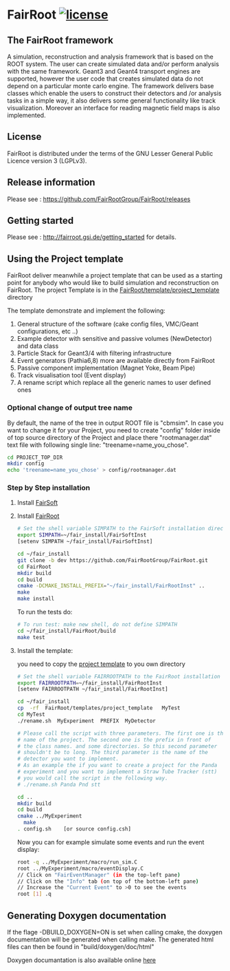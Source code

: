 # FairRoot [![license](https://alfa-ci.gsi.de/shields/badge/license-LGPL--3.0-orange.svg)](COPYRIGHT)

## The FairRoot framework
A simulation, reconstruction and analysis framework that is based on the ROOT system.
The user can create simulated data and/or perform analysis with the same framework.  Geant3 and Geant4 transport engines are supported, however the user code that creates simulated data do not depend on a particular monte carlo engine. The framework delivers base classes which enable the users to  construct their detectors and /or analysis tasks in a simple way, it also delivers some general functionality like track visualization. Moreover an interface for reading magnetic field maps is also implemented.

## License
FairRoot  is distributed under the terms of the GNU Lesser General Public Licence version 3 (LGPLv3).

## Release information
Please see : https://github.com/FairRootGroup/FairRoot/releases

## Getting started
Please see : http://fairroot.gsi.de/getting_started  for  details.


## Using the Project template

FairRoot deliver meanwhile a project template that can be used as a starting point for anybody who would like to build simulation and reconstruction on FairRoot.  The project Template is in the [FairRoot/template/project_template](https://github.com/FairRootGroup/FairRoot/tree/dev/templates/project_template) directory

The template demonstrate and implement the following:

1.  General structure of the software (cake config files, VMC/Geant configurations, etc ..)
2.  Example detector with sensitive and passive volumes (NewDetector) and data class
3.  Particle Stack for Geant3/4  with filtering infrastructure
4.  Event generators (Pathia6,8) more are available directly from FairRoot
5.  Passive component implementation (Magnet Yoke, Beam Pipe)
6.  Track visualisation tool (Event display)
7.  A rename script which replace all the generic names to user defined ones

### Optional change of output tree name

By default, the name of the tree in output ROOT file is "cbmsim". In case you want to change it for your Project, you need to create "config" folder inside of top source directory of the Project and place there "rootmanager.dat" text file with following single line: "treename=name_you_chose".

```bash
cd PROJECT_TOP_DIR
mkdir config
echo 'treename=name_you_chose' > config/rootmanager.dat
```


### Step by Step installation

1. Install [FairSoft](https://github.com/FairRootGroup/FairSoft)

2. Install [FairRoot](http://fairroot.gsi.de/?q=node/82)

    ```bash
    # Set the shell variable SIMPATH to the FairSoft installation directory
    export SIMPATH=~/fair_install/FairSoftInst
    [setenv SIMPATH ~/fair_install/FairSoftInst]

    cd ~/fair_install
    git clone -b dev https://github.com/FairRootGroup/FairRoot.git
    cd FairRoot
    mkdir build
    cd build
    cmake -DCMAKE_INSTALL_PREFIX="~/fair_install/FairRootInst" ..
    make
    make install
    ```

    To run the tests do:

    ```bash
    # To run test: make new shell, do not define SIMPATH
    cd ~/fair_install/FairRoot/build
    make test
    ```

3. Install the template:

   you need to copy the  [project template](https://github.com/FairRootGroup/FairRoot/tree/dev/templates/project_template) to you own directory

    ```bash
    # Set the shell variable FAIRROOTPATH to the FairRoot installation directory
    export FAIRROOTPATH=~/fair_install/FairRootInst
    [setenv FAIRROOTPATH ~/fair_install/FairRootInst]

    cd ~/fair_install
    cp  -rf  FairRoot/templates/project_template   MyTest
    cd MyTest
    ./rename.sh  MyExperiment  PREFIX  MyDetector

    # Please call the script with three parameters. The first one is the
    # name of the project. The second one is the prefix in front of
    # the class names. and some directories. So this second parameter
    # shouldn't be to long. The third parameter is the name of the
    # detector you want to implement.
    # As an example the if you want to create a project for the Panda
    # experiment and you want to implement a Straw Tube Tracker (stt)
    # you would call the script in the following way.
    # ./rename.sh Panda Pnd stt

    cd ..
    mkdir build
    cd build
    cmake ../MyExperiment
      make
    . config.sh    [or source config.csh]
    ```

    Now you can for example simulate some events and run the event display:

    ```bash
    root -q ../MyExperiment/macro/run_sim.C
    root ../MyExperiment/macro/eventDisplay.C
    // Click on "FairEventManager" (in the top-left pane)
    // Click on the "Info" tab (on top of the bottom-left pane)
    // Increase the "Current Event" to >0 to see the events
    root [1] .q
    ```


## Generating Doxygen documentation

If the flage -DBUILD_DOXYGEN=ON is set when calling cmake, the doxygen documentation will be generated when calling make.  The generated html files can then be found in "build/doxygen/doc/html"

Doxygen documantation is also available online [here](http://Fairrootgroup.github.io/FairRoot/)
